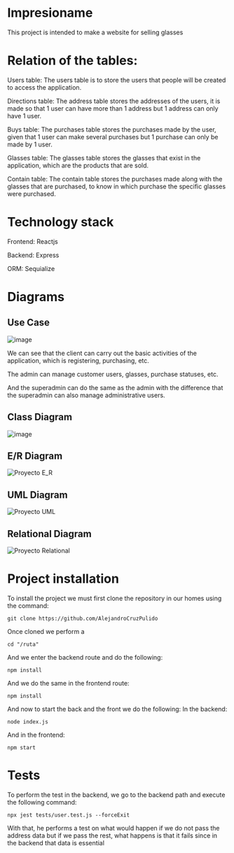 # Impresioname
This project is intended to make a website for selling glasses

# Relation of the tables:
Users table:
The users table is to store the users that people will be created to access the application.

Directions table:
The address table stores the addresses of the users, it is made so that 1 user can have more than 1 address but 1 address can only have 1 user.

Buys table:
The purchases table stores the purchases made by the user, given that 1 user can make several purchases but 1 purchase can only be made by 1 user.

Glasses table:
The glasses table stores the glasses that exist in the application, which are the products that are sold.

Contain table:
The contain table stores the purchases made along with the glasses that are purchased, to know in which purchase the specific glasses were purchased.

# Technology stack
Frontend: Reactjs

Backend: Express

ORM: Sequialize

# Diagrams

## Use Case
![image](https://github.com/AlejandroCruzPulido/Project/assets/118463976/c4e97046-c900-4f7c-95a1-67edceba59bc)

We can see that the client can carry out the basic activities of the application, which is registering, purchasing, etc.

The admin can manage customer users, glasses, purchase statuses, etc.

And the superadmin can do the same as the admin with the difference that the superadmin can also manage administrative users.

## Class Diagram
![image](https://github.com/AlejandroCruzPulido/Project/assets/118463976/2e9b5875-eaf5-4060-a098-11cb97888c84)

## E/R Diagram
![Proyecto E_R](https://github.com/AlejandroCruzPulido/Project/assets/118463976/6e124c2d-f053-48e7-afca-e31b2be984c1)

## UML Diagram
![Proyecto UML](https://github.com/AlejandroCruzPulido/Project/assets/118463976/8e0e91da-5552-4b43-918a-d8072f014fbe)

## Relational Diagram
![Proyecto Relational](https://github.com/AlejandroCruzPulido/Project/assets/118463976/1b42aaad-cef6-4d70-aef4-7fc45b09f40d)


# Project installation
To install the project we must first clone the repository in our homes using the command:
```
git clone https://github.com/AlejandroCruzPulido
```

Once cloned we perform a
```
cd "/ruta"
```
And we enter the backend route and do the following:
```
npm install
```

And we do the same in the frontend route:
```
npm install
```


And now to start the back and the front we do the following:
In the backend:
```
node index.js
```
And in the frontend:
```
npm start
```

# Tests
To perform the test in the backend, we go to the backend path and execute the following command:
```
npx jest tests/user.test.js --forceExit
```
With that, he performs a test on what would happen if we do not pass the address data but if we pass the rest, what happens is that it fails since in the backend that data is essential
